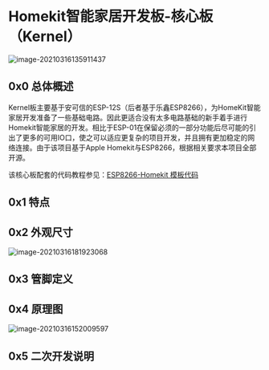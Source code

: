 # Homekit智能家居开发板-核心板（Kernel）

![image-20210316135911437](https://raw.githubusercontent.com/ColdeZhang/PicGo/master/image-20210316135911437.png)

## 0x0 总体概述

Kernel板主要基于安可信的ESP-12S（后者基于乐鑫ESP8266），为HomeKit智能家居开发准备了一些基础电路。因此更适合没有太多电路基础的新手着手进行Homekit智能家居的开发。相比于ESP-01在保留必须的一部分功能后尽可能的引出了更多的可用IO口，使之可以适应更复杂的项目开发，并且拥有更加稳定的网络连接。由于该项目基于Apple Homekit与ESP8266，根据相关要求本项目全部开源。

该核心板配套的代码教程参见：[ESP8266-Homekit 模板代码](https://github.com/ColdeZhang/Esp8266_Homekit_Template)



## 0x1 特点

## 0x2 外观尺寸

![image-20210316181923068](https://raw.githubusercontent.com/ColdeZhang/PicGo/master/image-20210316181923068.png)

## 0x3 管脚定义

## 0x4 原理图

![image-20210316152009597](https://raw.githubusercontent.com/ColdeZhang/PicGo/master/image-20210316152009597.png)

## 0x5 二次开发说明


